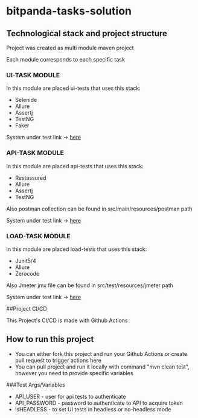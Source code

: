 # bitpanda-tasks-solution

## Technological stack and project structure

Project was created as multi module maven project

Each module corresponds to each specific task

### UI-TASK MODULE

In this module are placed ui-tests that uses this stack:

- Selenide
- Allure
- Assertj
- TestNG
- Faker

System under test link -> [here](http://automationpractice.com/index.php)

### API-TASK MODULE

In this module are placed api-tests that uses this stack:

- Restassured
- Allure
- Assertj
- TestNG

Also postman collection can be found in src/main/resources/postman path

System under test link -> [here](https://uebermaps.com/)

### LOAD-TASK MODULE

In this module are placed load-tests that uses this stack:

- Junit5/4
- Allure
- Zerocode

Also Jmeter jmx file can be found in src/test/resources/jmeter path

System under test link -> [here](https://orangehrm-demo-6x.orangehrmlive.com/auth/login)

##Project CI/CD

This Project's CI/CD is made with Github Actions

## How to run this project

- You can either fork this project and run your Github Actions or create pull request to trigger actions here
- You can pull project and run it locally with command "mvn clean test", however you need to provide specific variables

###Test Args/Variables
- API_USER - user for api tests to authenticate
- API_PASSWORD - password to authenticate to API to acquire token
- isHEADLESS - to set UI tests in headless or no-headless mode

